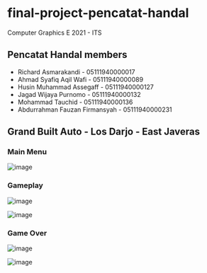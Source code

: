 ﻿# final-project-pencatat-handal

Computer Graphics E 2021 - ITS

## Pencatat Handal members
- Richard Asmarakandi - 05111940000017
- Ahmad Syafiq Aqil Wafi - 05111940000089
- Husin Muhammad Assegaff - 05111940000127
- Jagad Wijaya Purnomo - 05111940000132
- Mohammad Tauchid - 05111940000136
- Abdurrahman Fauzan Firmansyah - 05111940000231

## Grand Built Auto - Los Darjo - East Javeras

### Main Menu
![image](https://user-images.githubusercontent.com/16128257/146369834-68363f19-86e1-4c0c-ae47-8f344a9060a6.png)

### Gameplay
![image](https://user-images.githubusercontent.com/16128257/146370010-a43b7f15-27be-40da-9dde-f875ef60b35b.png)

![image](https://user-images.githubusercontent.com/16128257/146409489-70411aa6-95f4-443b-883e-dd517bc717c4.png)

### Game Over
![image](https://user-images.githubusercontent.com/16128257/146370066-24dbcdaf-2782-4ec3-8415-12bc200f1c6d.png)

![image](https://user-images.githubusercontent.com/16128257/146409456-681ecaa7-804f-4d31-9555-d8ad88fabcda.png)
